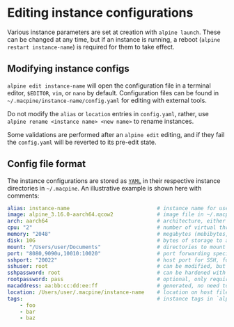 # Editing instance configurations

Various instance parameters are set at creation with `alpine launch`. These can be changed at any time, but if an instance is
running, a reboot (`alpine restart instance-name`) is required for them to take effect.

## Modifying instance configs

`alpine edit instance-name` will open the configuration file in a terminal editor, `$EDITOR`, `vim`, or `nano` by default.
Configuration files can be found in `~/.macpine/instance-name/config.yaml` for editing with external tools.

Do not modify the `alias` or `location` entries in `config.yaml`, rather, use `alpine rename <instance name> <new name>` to rename
instances.

Some validations are performed after an `alpine edit` editing, and if they fail the `config.yaml` will be reverted to its pre-edit state.

## Config file format

The instance configurations are stored as [`YAML`](https://yaml.org) in their respective instance directories in `~/.macpine`.
An illustrative example is shown here with comments:

```yaml
alias: instance-name                            # instance name for use in `alpine` commands, only modify with `alpine rename`
image: alpine_3.16.0-aarch64.qcow2              # image file in ~/.macpine/cache to boot from
arch: aarch64                                   # architecture, either ARM or Intel
cpu: "2"                                        # number of virtual threads to allocate
memory: "2048"                                  # megabytes (mebibytes, really) of RAM to allocate
disk: 10G                                       # bytes of storage to allocate
mount: "/Users/user/Documents"                  # directories to mount to /mnt in the instance
port: "8080,9090u,10010:10020"                  # port forwarding specification (refer to `docs/docs/create_instance.md`)
sshport: "20022"                                # host port for SSH, forwards to TCP/22 on the instance
sshuser: root                                   # can be modified, but then `rootpassword` must be specified
sshpassword: root                               # can be hardened with other authentication (refer to `docs/docs/create_instance.md`)
rootpassword: pass                              # optional, only required if `sshuser` is changed from `root`
macaddress: aa:bb:cc:dd:ee:ff                   # generated, no need to modify
location: /Users/user/.macpine/instance-name    # location on host filesystem, only modify with `alpine rename`
tags:                                           # instance tags in `alpine list` and `alpine <command> +foo` tag-based commands
    - foo
    - bar
    - baz
```
